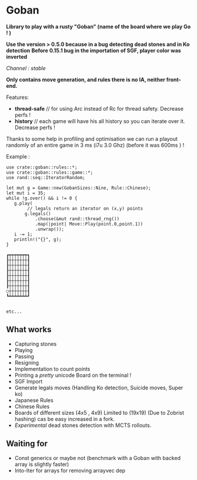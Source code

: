 # Goban


**Library to play with a rusty "Goban" (name of the board where we play Go ! )** 

**Use the version > 0.5.0 because in a bug detecting dead stones and in Ko detection**
**Before 0.15.1 bug in the importation of SGF, player color was inverted**

*Channel : stable*

**Only contains move generation, and rules there is no IA, neither
front-end.**

Features: 
- **thread-safe** // for using Arc instead of Rc for thread safety. Decrease perfs ! 
- **history**     // each game will have his all history so you can iterate over it. Decrease perfs !

Thanks to some help in profiling and optimisation we can run a playout randomly of an entire game in 3 ms (i7u 3.0 Ghz) (before it was
 600ms ) ! 


Example :

```{rust}
use crate::goban::rules::*;
use crate::goban::rules::game::*;
use rand::seq::IteratorRandom;

let mut g = Game::new(GobanSizes::Nine, Rule::Chinese);
let mut i = 35;
while !g.over() && i != 0 {
   g.play(
        // legals return an iterator on (x,y) points
       g.legals()
           .choose(&mut rand::thread_rng())
           .map(|point| Move::Play(point.0,point.1))
           .unwrap());
   i -= 1;
   println!("{}", g);
}
```

```{bash}
┏┯┯┯┯┯┯┯┓
┠┼┼┼┼┼┼┼┨
┠┼┼┼┼┼┼┼┨
┠┼┼┼┼┼┼┼┨
┠┼┼┼┼┼┼┼┨
┠┼┼┼┼┼┼┼┨
┠┼┼┼┼┼┼┼┨
○┼┼┼┼┼┼┼┨
┗┷┷┷┷┷┷┷┛


etc...
```


## What works
- Capturing stones
- Playing
- Passing
- Resigning
- Implementation to count points
- Printing a *pretty* unicode Board on the terminal !
- SGF Import
- Generate legals moves (Handling Ko detection, Suicide moves, Super ko)
- Japanese Rules
- Chinese Rules
- Boards of different sizes (4x5 , 4x9) Limited  to (19x19) (Due to Zobrist hashing) cas be easy increased in a fork. 
- *Experimental* dead stones detection with MCTS rollouts.

## Waiting for
- Const generics or maybe not (benchmark with a Goban with backed array is slightly faster)
- Into-Iter for arrays for removing arrayvec dep

